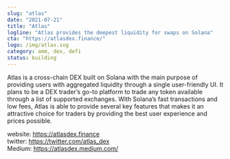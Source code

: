 ```yaml
---
slug: "atlas"
date: "2021-07-21"
title: "Atlas"
logline: "Atlas provides the deepest liquidity for swaps on Solana"
cta: "https://atlasdex.finance/"
logo: /img/atlas.svg
category: amm, dex, defi
status: building
---
```


Atlas is a cross-chain DEX built on Solana with the main purpose of providing users with aggregated liquidity through a single user-friendly UI. It plans to be a DEX trader’s go-to platform to trade any token available through a list of supported exchanges. With Solana’s fast transactions and low fees, Atlas is able to provide several key features that makes it an attractive choice for traders by providing the best user experience and prices possible.

website: https://atlasdex.finance </br>
twitter: https://twitter.com/atlas_dex </br>
Medium: https://atlasdex.medium.com/ </br>
